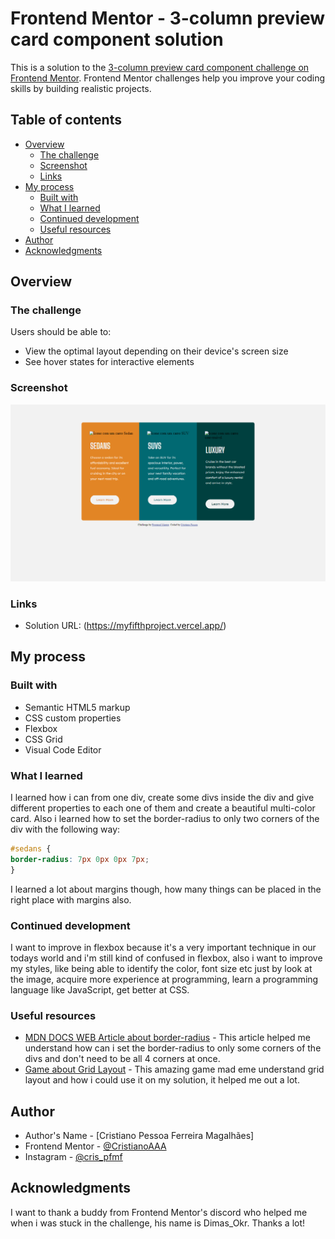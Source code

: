# Frontend Mentor - 3-column preview card component solution

This is a solution to the [3-column preview card component challenge on Frontend Mentor](https://www.frontendmentor.io/challenges/3column-preview-card-component-pH92eAR2-). Frontend Mentor challenges help you improve your coding skills by building realistic projects. 

## Table of contents

- [Overview](#overview)
  - [The challenge](#the-challenge)
  - [Screenshot](#screenshot)
  - [Links](#links)
- [My process](#my-process)
  - [Built with](#built-with)
  - [What I learned](#what-i-learned)
  - [Continued development](#continued-development)
  - [Useful resources](#useful-resources)
- [Author](#author)
- [Acknowledgments](#acknowledgments)

## Overview

### The challenge

Users should be able to:

- View the optimal layout depending on their device's screen size
- See hover states for interactive elements

### Screenshot

![](./myfifthproject.png)


### Links

- Solution URL: (https://myfifthproject.vercel.app/)

## My process

### Built with

- Semantic HTML5 markup
- CSS custom properties
- Flexbox
- CSS Grid
- Visual Code Editor


### What I learned

I learned how i can from one div, create some divs inside the div and give different properties to each one of them and create a beautiful multi-color card. Also i learned how to set the border-radius to only two corners of the div with the following way:
```css
#sedans {
border-radius: 7px 0px 0px 7px;
}
```
I learned a lot about margins though, how many things can be placed in the right place with margins also.

### Continued development

I want to improve in flexbox because it's a very important technique in our todays world and i'm still kind of confused in flexbox, also i want to improve my styles, like being able to identify the color, font size etc just by look at the image, acquire more experience at programming, learn a programming language like JavaScript, get better at CSS.

### Useful resources

- [MDN DOCS WEB Article about border-radius](https://developer.mozilla.org/en-US/docs/Web/CSS/border-radius) - This article helped me understand how can i set the border-radius to only some corners of the divs and don't need to be all 4 corners at once.
- [Game about Grid Layout](https://codingfantasy.com/games/css-grid-attack/play) - This amazing game mad eme understand grid layout and how i could use it on my solution, it helped me out a lot.

## Author

- Author's Name - [Cristiano Pessoa Ferreira Magalhães]
- Frontend Mentor - [@CristianoAAA](https://www.frontendmentor.io/profile/CristianoAAA)
- Instagram - [@cris_pfmf](https://www.instagram.com/cris_pfmf/)


## Acknowledgments

I want to thank a buddy from Frontend Mentor's discord who helped me when i was stuck in the challenge, his name is Dimas_Okr. Thanks a lot!
